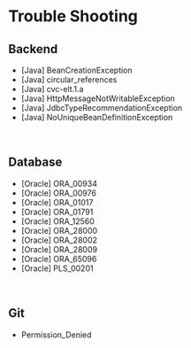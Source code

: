 # Trouble Shooting

## Backend
- [Java] BeanCreationException
- [Java] circular_references
- [Java] cvc-elt.1.a
- [Java] HttpMessageNotWritableException
- [Java] JdbcTypeRecommendationException
- [Java] NoUniqueBeanDefinitionException

<br/>

## Database
- [Oracle] ORA_00934
- [Oracle] ORA_00976
- [Oracle] ORA_01017
- [Oracle] ORA_01791
- [Oracle] ORA_12560
- [Oracle] ORA_28000
- [Oracle] ORA_28002
- [Oracle] ORA_28009
- [Oracle] ORA_65096
- [Oracle] PLS_00201

<br/>

## Git
- Permission_Denied

<br/>


